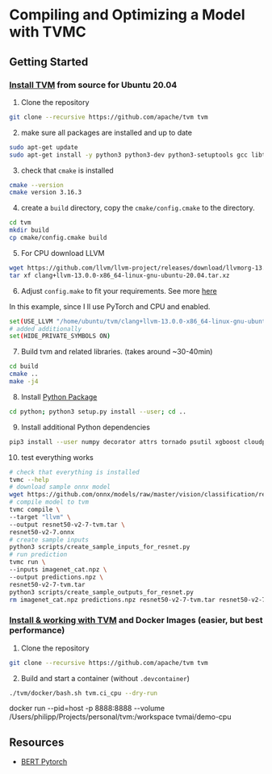 # Compiling and Optimizing a Model with TVMC


## Getting Started

### [Install TVM](https://tvm.apache.org/docs/install/index.html) from source for Ubuntu 20.04


1. Clone the repository 
```bash
git clone --recursive https://github.com/apache/tvm tvm
```
2. make sure all packages are installed and up to date
```bash
sudo apt-get update
sudo apt-get install -y python3 python3-dev python3-setuptools gcc libtinfo-dev zlib1g-dev build-essential cmake libedit-dev libxml2-dev
```
3. check that `cmake` is installed
```bash
cmake --version
cmake version 3.16.3
```
4. create a `build` directory, copy the `cmake/config.cmake` to the directory.
```bash
cd tvm
mkdir build
cp cmake/config.cmake build
```
5. For CPU download LLVM
```bash
wget https://github.com/llvm/llvm-project/releases/download/llvmorg-13.0.0/clang+llvm-13.0.0-x86_64-linux-gnu-ubuntu-20.04.tar.xz
tar xf clang+llvm-13.0.0-x86_64-linux-gnu-ubuntu-20.04.tar.xz
```
6. Adjust `config.make` to fit your requirements. See more [here](https://tvm.apache.org/docs/install/from_source.html#:~:text=Edit%20build/config.cmake%20to%20customize%20the%20compilation%20options)

In this example, since I ll use PyTorch and CPU and enabled. 
```bash
set(USE_LLVM "/home/ubuntu/tvm/clang+llvm-13.0.0-x86_64-linux-gnu-ubuntu-20.04/bin/llvm-config --link-static")
# added additionally
set(HIDE_PRIVATE_SYMBOLS ON)
```
7. Build tvm and related libraries. (takes around ~30-40min)
```bash
cd build
cmake ..
make -j4
```

8. Install [Python Package](https://tvm.apache.org/docs/install/from_source.html#python-package-installation)
```bash
cd python; python3 setup.py install --user; cd ..
```
9. Install additional Python dependencies
```bash
pip3 install --user numpy decorator attrs tornado psutil xgboost cloudpickle tornado Pillow
```

10. test everything works
```bash
# check that everything is installed
tvmc --help
# download sample onnx model
wget https://github.com/onnx/models/raw/master/vision/classification/resnet/model/resnet50-v2-7.onnx
# compile model to tvm
tvmc compile \
--target "llvm" \
--output resnet50-v2-7-tvm.tar \
resnet50-v2-7.onnx
# create sample inputs
python3 scripts/create_sample_inputs_for_resnet.py
# run prediction
tvmc run \
--inputs imagenet_cat.npz \
--output predictions.npz \
resnet50-v2-7-tvm.tar
python3 scripts/create_sample_outputs_for_resnet.py
rm imagenet_cat.npz predictions.npz resnet50-v2-7-tvm.tar resnet50-v2-7.onnx
```

### [Install & working with TVM](https://tvm.apache.org/docs/install/docker.html) and Docker Images (easier, but best performance)

1. Clone the repository 
```bash
git clone --recursive https://github.com/apache/tvm tvm
```
2. Build and start a container (without `.devcontainer`)
```Bash
./tvm/docker/bash.sh tvm.ci_cpu --dry-run
```


docker run --pid=host -p 8888:8888 --volume /Users/philipp/Projects/personal/tvm:/workspace tvmai/demo-cpu 


## Resources

* [BERT Pytorch](https://github.com/t-vi/pytorch-tvmisc/tree/master/transformers-pytorch-tvm/)